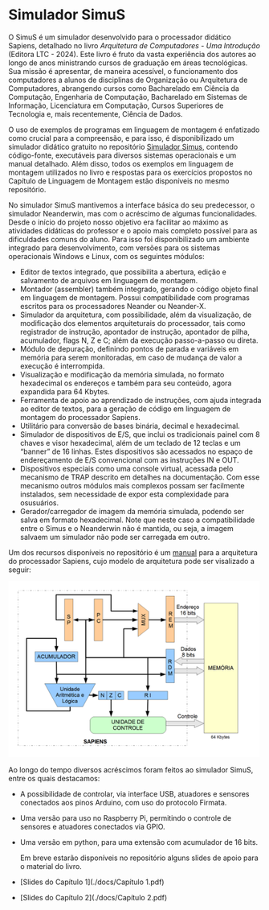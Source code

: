 # Simulador SimuS 

O SimuS é um simulador desenvolvido para o processador didático Sapiens, detalhado no livro *Arquitetura de Computadores - Uma Introdução* (Editora LTC - 2024). Este livro é fruto da vasta experiência dos autores ao longo de anos ministrando cursos de graduação em áreas tecnológicas. Sua missão é apresentar, de maneira acessível, o funcionamento dos computadores a alunos de disciplinas de Organização ou Arquitetura de Computadores, abrangendo cursos como Bacharelado em Ciência da Computação, Engenharia de Computação, Bacharelado em Sistemas de Informação, Licenciatura em Computação, Cursos Superiores de Tecnologia e, mais recentemente, Ciência de Dados.

O uso de exemplos de programas em linguagem de montagem é enfatizado como crucial para a compreensão, e para isso, é disponibilizado um simulador didático gratuito no repositório [Simulador Simus](https://github.com/Simulador-Simus/SimuS), contendo código-fonte, executáveis para diversos sistemas operacionais e um manual detalhado. Além disso, todos os exemplos em linguagem de montagem utilizados no livro e respostas para os exercícios propostos no Capítulo de Linguagem de Montagem estão disponíveis no mesmo repositório.

No simulador SimuS mantivemos a interface básica do seu predecessor, o simulador Neanderwin, mas com o acréscimo de algumas funcionalidades. Desde o início do projeto nosso objetivo era facilitar ao máximo as atividades didáticas do professor e o apoio mais completo possível para as dificuldades comuns do aluno. Para isso foi disponibilizado um ambiente integrado para desenvolvimento, com versões para os sistemas operacionais Windows e Linux, com os seguintes módulos: 
- Editor de textos integrado, que possibilita a abertura, edição e  salvamento  de  arquivos em linguagem de montagem.
- Montador (assembler) também integrado, gerando o código  objeto final em  linguagem  de   montagem. Possui compatibilidade com programas escritos para os processadores Neander ou Neander-X.
- Simulador da arquitetura, com possibilidade, além da visualização, de modificação dos  elementos   arquiteturais do processador, tais como registrador de instrução, apontador de instrução, apontador de pilha, acumulador, flags N, Z e C; além da execução passo-a-passo ou direta.
- Módulo de depuração, definindo pontos de parada e variáveis em  memória para serem monitoradas,  em caso de mudança de valor a execução é interrompida.
- Visualização e modificação da memória simulada, no formato hexadecimal os endereços e também para seu conteúdo, agora expandida para 64 Kbytes.
- Ferramenta de  apoio  ao aprendizado de instruções, com  ajuda integrada ao editor de textos,  para  a geração de  código em  linguagem  de montagem  do processador Sapiens.
- Utilitário para conversão de bases binária, decimal e hexadecimal.
- Simulador de dispositivos de E/S,  que inclui os tradicionais painel com 8 chaves e visor hexadecimal, além de um teclado de 12 teclas e um “banner” de 16 linhas. Estes  dispositivos   são acessados no espaço de endereçamento de E/S convencional com as instruções IN e OUT.
- Dispositivos  especiais como uma  console  virtual, acessada  pelo  mecanismo de TRAP descrito em detalhes na documentação. Com esse mecanismo   outros   módulos   mais complexos  possam   ser  facilmente   instalados,  sem necessidade  de   expor   esta   complexidade   para   osusuários.
- Gerador/carregador de imagem da memória simulada, podendo ser salva em formato hexadecimal. Note que neste caso a compatibilidade entre o Simus e o Neanderwin não é mantida, ou seja, a imagem salvaem um simulador não pode ser carregada em outro.
  
Um dos recursos disponíveis no repositório é um [manual](./simus.pdf)
para a arquitetura do processador Sapiens, cujo modelo de arquitetura pode ser visalizado a seguir:

<img src="Sapiens.png" name="SimuS" data-align="bottom" data-hspace="1" data-vspace="1" data-border="0" width="500" height="350" />  

Ao longo do tempo diversos acréscimos foram feitos ao simulador SimuS, entre os quais destacamos:

- A possibilidade de controlar, via interface USB, atuadores e sensores conectados aos pinos Arduino, com uso do protocolo Firmata. 
- Uma versão para uso no Raspberry Pi, permitindo o controle de sensores e atuadores conectados via GPIO. 
- Uma versão em python, para uma extensão com acumulador de 16 bits.
  
  Em breve estarão disponíveis no repositório alguns slides de apoio para o material do livro.

- [Slides do Capítulo 1](./docs/Capítulo 1.pdf)
- [Slides do Capítulo 2](./docs/Capítulo 2.pdf)


